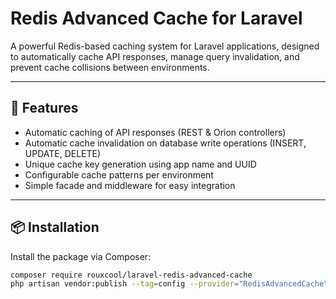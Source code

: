 # Redis Advanced Cache for Laravel

A powerful Redis-based caching system for Laravel applications, designed to automatically cache API responses, manage query invalidation, and prevent cache collisions between environments.

---

## 🚀 Features

- Automatic caching of API responses (REST & Orion controllers)
- Automatic cache invalidation on database write operations (INSERT, UPDATE, DELETE)
- Unique cache key generation using app name and UUID
- Configurable cache patterns per environment
- Simple facade and middleware for easy integration

---

## 📦 Installation

Install the package via Composer:

```bash
composer require rouxcool/laravel-redis-advanced-cache
php artisan vendor:publish --tag=config --provider="RedisAdvancedCache\Providers\RedisCacheServiceProvider"
